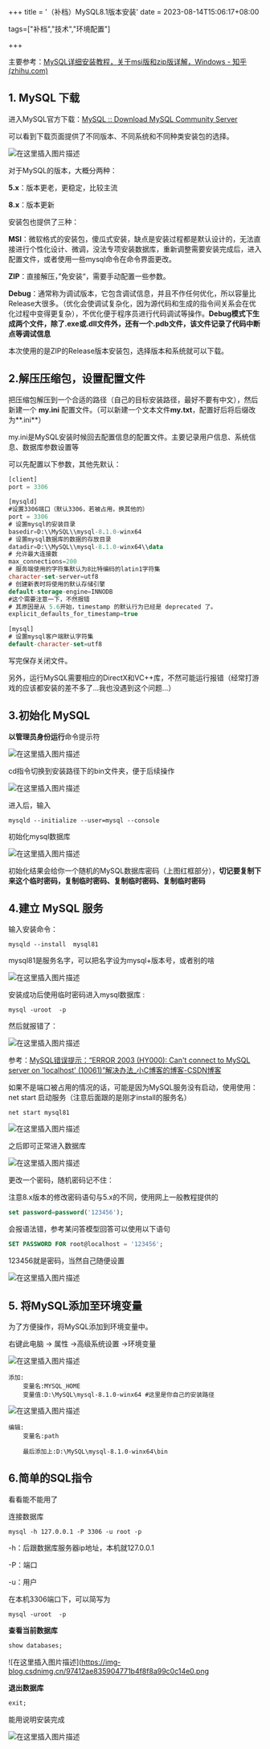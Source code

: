 +++
title = '（补档）MySQL8.1版本安装'
date = 2023-08-14T15:06:17+08:00

tags=["补档","技术","环境配置"]

+++

主要参考：[MySQL详细安装教程，关于msi版和zip版详解，Windows - 知乎 (zhihu.com)](https://zhuanlan.zhihu.com/p/404519626)



## 1. MySQL 下载

进入MySQL官方下载：[MySQL :: Download MySQL Community Server](https://dev.mysql.com/downloads/mysql/)

可以看到下载页面提供了不同版本、不同系统和不同种类安装包的选择。

![在这里插入图片描述](pic/fcd5c5e44c084f8a85789703bade4fa1.png)

对于MySQL的版本，大概分两种：

**5.x**：版本更老，更稳定，比较主流

**8.x**：版本更新

安装包也提供了三种：

**MSI**：微软格式的安装包，傻瓜式安装，缺点是安装过程都是默认设计的，无法直接进行个性化设计、微调，没法专项安装数据库，重新调整需要安装完成后，进入配置文件，或者使用一些mysql命令在命令界面更改。

**ZIP**：直接解压，”免安装“，需要手动配置一些参数。

**Debug**：通常称为调试版本，它包含调试信息，并且不作任何优化，所以容量比Release大很多。（优化会使调试复杂化，因为源代码和生成的指令间关系会在优化过程中变得更复杂），不优化便于程序员进行代码调试等操作。**Debug模式下生成两个文件，除了.exe或.dll文件外，还有一个.pdb文件，该文件记录了代码中断点等调试信息**



本次使用的是ZIP的Release版本安装包，选择版本和系统就可以下载。



## 2.解压压缩包，设置配置文件

把压缩包解压到一个合适的路径（自己的目标安装路径，最好不要有中文），然后新建一个 **my.ini**  配置文件。（可以新建一个文本文件**my.txt**，配置好后将后缀改为**.ini**）

my.ini是MySQL安装时候回去配置信息的配置文件。主要记录用户信息、系统信息、数据库参数设置等

可以先配置以下参数，其他先默认：

```sql
[client]
port = 3306
 
[mysqld]
#设置3306端口（默认3306，若被占用，换其他的）
port = 3306
# 设置mysql的安装目录
basedir=D:\\MySQL\\mysql-8.1.0-winx64
# 设置mysql数据库的数据的存放目录 
datadir=D:\\MySQL\\mysql-8.1.0-winx64\\data
# 允许最大连接数
max_connections=200
# 服务端使用的字符集默认为8比特编码的latin1字符集
character-set-server=utf8
# 创建新表时将使用的默认存储引擎
default-storage-engine=INNODB
#这个需要注意一下，不然报错
# 其原因是从 5.6开始，timestamp 的默认行为已经是 deprecated 了。
explicit_defaults_for_timestamp=true
 
[mysql]
# 设置mysql客户端默认字符集
default-character-set=utf8
```

写完保存关闭文件。

另外，运行MySQL需要相应的DirectX和VC++库，不然可能运行报错（经常打游戏的应该都安装的差不多了…我也没遇到这个问题…）



## 3.初始化 MySQL

**以管理员身份运行**命令提示符

![在这里插入图片描述](pic/33040efd3add4f70afbf7610a4f101c4.png)

cd指令切换到安装路径下的bin文件夹，便于后续操作

![在这里插入图片描述](pic/598681624ac74c17bbfa089a4ae94d09.png)

进入后，输入

```shell
mysqld --initialize --user=mysql --console
```

初始化mysql数据库

![在这里插入图片描述](pic/468ebc45418741409762b7d9071ed7c7.png)

初始化结果会给你一个随机的MySQL数据库密码（上图红框部分），**切记要复制下来这个临时密码，复制临时密码、复制临时密码、复制临时密码**



## 4.建立 MySQL 服务

输入安装命令：

```shell
mysqld --install  mysql81
```

mysql81是服务名字，可以把名字设为mysql+版本号，或者别的啥

![在这里插入图片描述](pic/5f001ca9721a4281acff0140580219fc.png)

安装成功后使用临时密码进入mysql数据库   :   

```shell 
mysql -uroot  -p
```

然后就报错了：

![在这里插入图片描述](pic/7f8e92af2645453eaf3cb1518195102f.png)

参考：[MySQL错误提示：“ERROR 2003 (HY000): Can't connect to MySQL server on 'localhost' (10061)”解决办法_小C博客的博客-CSDN博客](https://blog.csdn.net/lws123253/article/details/81629755)

如果不是端口被占用的情况的话，可能是因为MySQL服务没有启动，使用使用：net start 启动服务（注意后面跟的是刚才install的服务名）

```shell
net start mysql81
```

![在这里插入图片描述](pic/1feeca878d5f49d48ac14a03086d73d5.png)

之后即可正常进入数据库

![在这里插入图片描述](pic/d6303d1b85234f628887a478f871f201.png)

更改一个密码，随机密码记不住：

注意8.x版本的修改密码语句与5.x的不同，使用网上一般教程提供的

```sql
set password=password('123456'); 
```

会报语法错，参考某问答模型回答可以使用以下语句


```sql
SET PASSWORD FOR root@localhost = '123456';
```

123456就是密码，当然自己随便设置

![在这里插入图片描述](pic/ea979aac749a451fb4321b1c5aacf6e9.png)



## 5. 将MySQL添加至环境变量

为了方便操作，将MySQL添加到环境变量中。

右键此电脑 -> 属性 ->高级系统设置 ->环境变量

![在这里插入图片描述](pic/e91b40ddcb844884b81292467b33a4c2.png)

```text
添加:
    变量名:MYSQL_HOME
    变量值:D:\MySQL\mysql-8.1.0-winx64 #这里是你自己的安装路径
```

![在这里插入图片描述](pic/736ffa28af8040a9b290f4375784643c.png)

```text
编辑:
    变量名:path

    最后添加上:D:\MySQL\mysql-8.1.0-winx64\bin
```



## 6.简单的SQL指令

看看能不能用了

连接数据库

```shell
mysql -h 127.0.0.1 -P 3306 -u root -p
```

-h：后跟数据库服务器ip地址，本机就127.0.0.1

-P：端口

-u：用户

在本机3306端口下，可以简写为

```shell
mysql -uroot  -p
```

**查看当前数据库**

```sql
show databases;
```

![在这里插入图片描述](https://img-blog.csdnimg.cn/97412ae835904771b4f8f8a99c0c14e0.png

**退出数据库**

```sql
exit;
```

能用说明安装完成

![在这里插入图片描述](pic/ccbe5042f8e042e480140f67cbc8a620.png)

